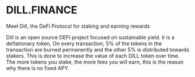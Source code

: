 # DILL.FINANCE

Meet Dill, the DeFi Protocol for staking and earning rewards

Dill is an open source DEFI project focused on sustainable yield. it is a deflationary token, On every transaction, 5% of the tokens in the transaction are burned permanently and the other 5% is distributed towards stakers.
This is done to increase the value of each DILL token over time. The more tokens you stake, the more fees you will earn, this is the reason why there is no fixed APY.

